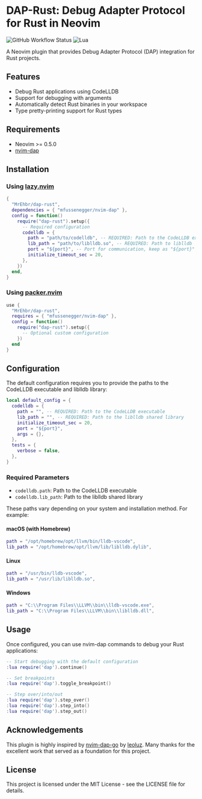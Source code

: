 # DAP-Rust: Debug Adapter Protocol for Rust in Neovim

![GitHub Workflow Status](https://img.shields.io/github/actions/workflow/status/MrEhbr/dap-rust/lint-test.yml?branch=main&style=for-the-badge)
![Lua](https://img.shields.io/badge/Made%20with%20Lua-blueviolet.svg?style=for-the-badge&logo=lua)

A Neovim plugin that provides Debug Adapter Protocol (DAP) integration for Rust projects.

## Features

- Debug Rust applications using CodeLLDB
- Support for debugging with arguments
- Automatically detect Rust binaries in your workspace
- Type pretty-printing support for Rust types

## Requirements

- Neovim >= 0.5.0
- [nvim-dap](https://github.com/mfussenegger/nvim-dap)

## Installation

### Using [lazy.nvim](https://github.com/folke/lazy.nvim)

```lua
{
  "MrEhbr/dap-rust",
  dependencies = { "mfussenegger/nvim-dap" },
  config = function()
    require("dap-rust").setup({
      -- Required configuration
      codelldb = {
        path = "path/to/codelldb", -- REQUIRED: Path to the CodeLLDB executable
        lib_path = "path/to/liblldb.so", -- REQUIRED: Path to liblldb
        port = "${port}", -- Port for communication, keep as "${port}" to use random port
        initialize_timeout_sec = 20,
      },
    })
  end,
}
```

### Using [packer.nvim](https://github.com/wbthomason/packer.nvim)

```lua
use {
  "MrEhbr/dap-rust",
  requires = { "mfussenegger/nvim-dap" },
  config = function()
    require("dap-rust").setup({
      -- Optional custom configuration
    })
  end
}
```

## Configuration

The default configuration requires you to provide the paths to the CodeLLDB executable and liblldb library:

```lua
local default_config = {
  codelldb = {
    path = "", -- REQUIRED: Path to the CodeLLDB executable
    lib_path = "", -- REQUIRED: Path to the liblldb shared library
    initialize_timeout_sec = 20,
    port = "${port}",
    args = {},
  },
  tests = {
    verbose = false,
  },
}
```

### Required Parameters

- `codelldb.path`: Path to the CodeLLDB executable
- `codelldb.lib_path`: Path to the liblldb shared library

These paths vary depending on your system and installation method. For example:

#### macOS (with Homebrew)
```lua
path = "/opt/homebrew/opt/llvm/bin/lldb-vscode", 
lib_path = "/opt/homebrew/opt/llvm/lib/liblldb.dylib",
```

#### Linux
```lua
path = "/usr/bin/lldb-vscode",
lib_path = "/usr/lib/liblldb.so",
```

#### Windows
```lua
path = "C:\\Program Files\\LLVM\\bin\\lldb-vscode.exe",
lib_path = "C:\\Program Files\\LLVM\\bin\\liblldb.dll",
```

## Usage

Once configured, you can use nvim-dap commands to debug your Rust applications:

```lua
-- Start debugging with the default configuration
:lua require('dap').continue()

-- Set breakpoints
:lua require('dap').toggle_breakpoint()

-- Step over/into/out
:lua require('dap').step_over()
:lua require('dap').step_into()
:lua require('dap').step_out()
```

## Acknowledgements

This plugin is highly inspired by [nvim-dap-go](https://github.com/leoluz/nvim-dap-go) by [leoluz](https://github.com/leoluz). Many thanks for the excellent work that served as a foundation for this project.

## License

This project is licensed under the MIT License - see the LICENSE file for details.

